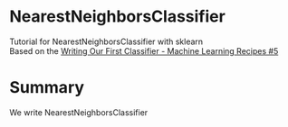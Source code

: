 # NearestNeighborsClassifier
Tutorial for NearestNeighborsClassifier with sklearn<br>
Based on the [Writing Our First Classifier - Machine Learning Recipes #5](https://www.youtube.com/watch?v=AoeEHqVSNOw)

# Summary
We write NearestNeighborsClassifier<br>